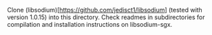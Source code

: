 Clone (libsodium)[https://github.com/jedisct1/libsodium] (tested with version 1.0.15) into this directory. Check readmes in subdirectories for compilation and installation instructions on libsodium-sgx.
